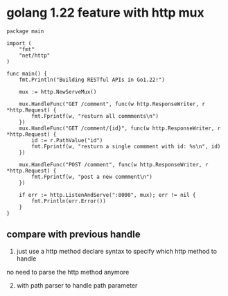 # golang 1.22 feature with http mux

```golang
package main

import (
	"fmt"
	"net/http"
)

func main() {
	fmt.Println("Building RESTful APIs in Go1.22!")

	mux := http.NewServeMux()

	mux.HandleFunc("GET /comment", func(w http.ResponseWriter, r *http.Request) {
		fmt.Fprintf(w, "resturn all commments\n")
	})
	mux.HandleFunc("GET /comment/{id}", func(w http.ResponseWriter, r *http.Request) {
		id := r.PathValue("id")
		fmt.Fprintf(w, "resturn a single commment with id: %s\n", id)
	})

	mux.HandleFunc("POST /comment", func(w http.ResponseWriter, r *http.Request) {
		fmt.Fprintf(w, "post a new commment\n")
	})

	if err := http.ListenAndServe(":8000", mux); err != nil {
		fmt.Println(err.Error())
	}
}
```

## compare with previous handle 

1. just use a http method declare syntax to specify which http method to handle

no need to parse the http method anymore

2. with path parser to handle path parameter